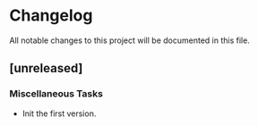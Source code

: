 # Changelog

All notable changes to this project will be documented in this file.

## [unreleased]

### Miscellaneous Tasks

- Init the first version.

<!-- generated by git-cliff -->

